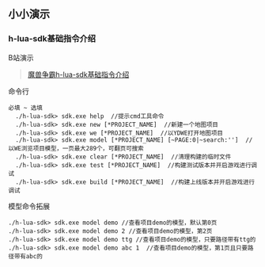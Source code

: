 ## 小小演示

### h-lua-sdk基础指令介绍

B站演示

> <a target="_blank" href="https://www.bilibili.com/video/BV1nV411J7FB">魔兽争霸h-lua-sdk基础指令介绍</a>

命令行

```
必填 ~ 选填
  ./h-lua-sdk> sdk.exe help  //提示cmd工具命令
  ./h-lua-sdk> sdk.exe new [*PROJECT_NAME]  //新建一个地图项目
  ./h-lua-sdk> sdk.exe we [*PROJECT_NAME]  //以YDWE打开地图项目
  ./h-lua-sdk> sdk.exe model [*PROJECT_NAME] [~PAGE:0|~search:'']  //以WE浏览项目模型，一页最大289个，可翻页可搜索
  ./h-lua-sdk> sdk.exe clear [*PROJECT_NAME]  //清理构建的临时文件
  ./h-lua-sdk> sdk.exe test [*PROJECT_NAME]  //构建测试版本并开启游戏进行调试
  ./h-lua-sdk> sdk.exe build [*PROJECT_NAME]  //构建上线版本并开启游戏进行调试
```

模型命令拓展

```
./h-lua-sdk> sdk.exe model demo //查看项目demo的模型，默认第0页
./h-lua-sdk> sdk.exe model demo 2 //查看项目demo的模型，第2页
./h-lua-sdk> sdk.exe model demo ttg //查看项目demo的模型，只要路径带有ttg的
./h-lua-sdk> sdk.exe model demo abc 1  //查看项目demo的模型，第1页且只要路径带有abc的
```
